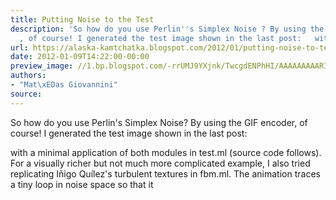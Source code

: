 ```yaml
---
title: Putting Noise to the Test
description: 'So how do you use Perlin''s Simplex Noise ? By using the GIF encoder
  , of course! I generated the test image shown in the last post:   with a...'
url: https://alaska-kamtchatka.blogspot.com/2012/01/putting-noise-to-test.html
date: 2012-01-09T14:22:00-00:00
preview_image: //1.bp.blogspot.com/-rrUMJ9YXjnk/TwcgdENPhHI/AAAAAAAAARI/CTYlQboEBNM/w1200-h630-p-k-no-nu/perlin.gif
authors:
- "Mat\xEDas Giovannini"
source:
---
```


So how do you use Perlin's Simplex Noise? By using the GIF encoder, of course! I generated the test image shown in the last post:

with a minimal application of both modules in test.ml (source code follows). For a visually richer but not much more complicated example, I also tried replicating I&ntilde;igo Qu&iacute;lez's turbulent textures in fbm.ml. The animation traces a tiny loop in noise space so that it 
